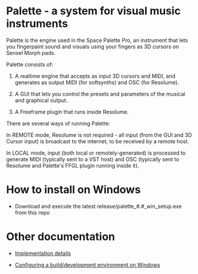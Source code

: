 # Palette - a system for visual music instruments

Palette is the engine used in the Space Palette Pro,
an instrument that lets you fingerpaint sound and visuals
using your fingers as 3D cursors on Sensel Morph pads.

Palette consists of:

   1) A realtime engine that accepts as input 3D cursors and MIDI,
      and generates as output MIDI (for softsynths) and OSC (for Resolume).

   2) A GUI that lets you control the presets and parameters of
      the musical and graphical output.

   3) A Freeframe plugin that runs inside Resolume.

There are several ways of running Palette:

   In REMOTE mode, Resolume is not required - all input (from the
   GUI and 3D Cursor input) is broadcast to the internet,
   to be received by a remote host.

   In LOCAL mode, input (both local or remotely-generated) is processed
   to generate MIDI (typically sent to a VST host) and OSC (typically
   sent to Resolume and Palette's FFGL plugin running inside it).

# How to install on Windows

- Download and execute the latest release/palette_#.#_win_setup.exe from this repo

# Other documentation

* <a href=docs/implementation.md>Implementation details</a>

* <a href=docs/building.md>Configuring a build/development environment on Windows</a>

